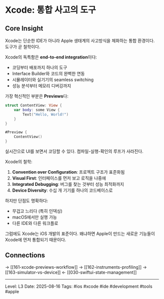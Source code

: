 # Xcode: 통합 사고의 도구

## Core Insight
Xcode는 단순한 IDE가 아니라 Apple 생태계의 사고방식을 체화하는 통합 환경이다. 도구가 곧 철학이다.

Xcode의 독특함은 **end-to-end integration**이다:
- 코딩부터 배포까지 하나의 도구
- Interface Builder와 코드의 완벽한 연동
- 시뮬레이터와 실기기의 seamless switching
- 성능 분석부터 메모리 디버깅까지

가장 혁신적인 부분은 **Previews**다:
```swift
struct ContentView: View {
    var body: some View {
        Text("Hello, World!")
    }
}

#Preview {
    ContentView()
}
```

실시간으로 UI를 보면서 코딩할 수 있다. 컴파일-실행-확인의 루프가 사라진다.

Xcode의 철학:
1. **Convention over Configuration**: 프로젝트 구조가 표준화됨
2. **Visual First**: 인터페이스를 먼저 보고 로직을 나중에
3. **Integrated Debugging**: 버그를 찾는 것부터 성능 최적화까지
4. **Device Diversity**: 수십 개 기기를 하나의 코드베이스로

하지만 단점도 명확하다:
- 무겁고 느리다 (특히 인덱싱)
- macOS에서만 실행 가능
- 다른 IDE와 다른 워크플로

그럼에도 Xcode는 iOS 개발의 표준이다. 왜냐하면 Apple이 만드는 새로운 기능들이 Xcode에 먼저 통합되기 때문이다.

## Connections
→ [[161-xcode-previews-workflow]]
→ [[162-instruments-profiling]]
→ [[163-simulator-vs-device]]
← [[030-swiftui-state-management]]

---
Level: L3
Date: 2025-08-16
Tags: #ios #xcode #ide #development #tools #apple